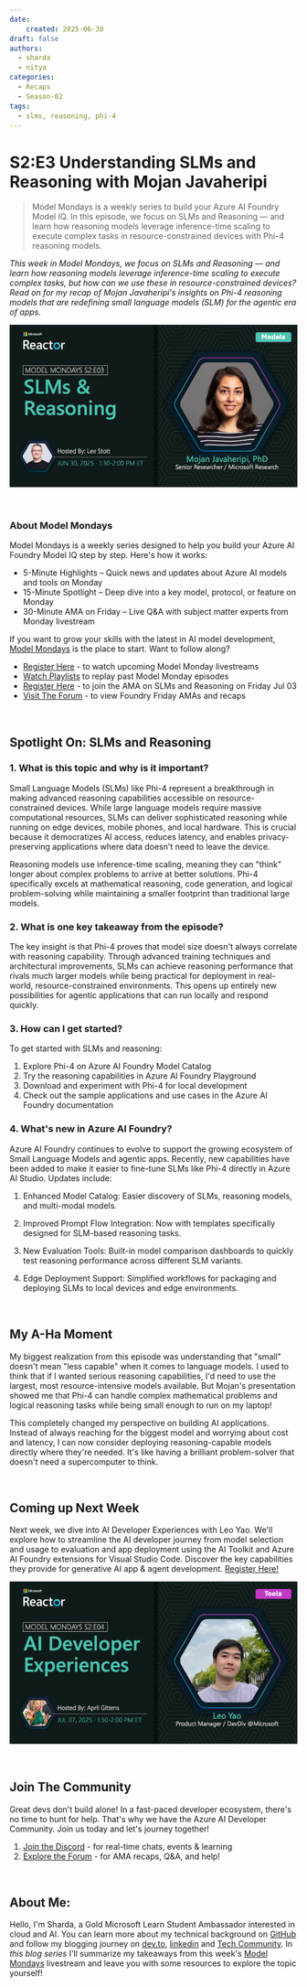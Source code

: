 ```yaml
---
date:
    created: 2025-06-30
draft: false
authors: 
  - sharda
  - nitya
categories:
  - Recaps
  - Season-02
tags:
  - slms, reasoning, phi-4
---
```


# S2:E3 Understanding SLMs and Reasoning with Mojan Javaheripi

> Model Mondays is a weekly series to build your Azure AI Foundry Model IQ. In this episode, we focus on SLMs and Reasoning — and learn how reasoning models leverage inference-time scaling to execute complex tasks in resource-constrained devices with Phi-4 reasoning models.

_This week in Model Mondays, we focus on SLMs and Reasoning — and learn how reasoning models leverage inference-time scaling to execute complex tasks, but how can we use these in resource-constrained devices? Read on for my recap of Mojan Javaheripi's insights on Phi-4 reasoning models that are redefining small language models (SLM) for the agentic era of apps._

![Card](./../../season-02/img/S2-E3.png)

<br/>

### About Model Mondays

Model Mondays is a weekly series designed to help you build your Azure AI Foundry Model IQ step by step. Here's how it works:

- 5-Minute Highlights – Quick news and updates about Azure AI models and tools on Monday
- 15-Minute Spotlight – Deep dive into a key model, protocol, or feature on Monday
- 30-Minute AMA on Friday – Live Q&A with subject matter experts from Monday livestream

If you want to grow your skills with the latest in AI model development, [Model Mondays](https://aka.ms/model-mondays) is the place to start. Want to follow along?

- [Register Here](https://developer.microsoft.com/en-us/reactor/series/S-1485/?wt.mc_id=studentamb_263805) - to watch upcoming Model Monday livestreams 
- [Watch Playlists](https://aka.ms/model-mondays/playlist) to replay past Model Monday episodes 
- [Register Here](https://discord.gg/azureaifoundry?event=1382861149288005693?wt.mc_id=studentamb_263805) - to join the AMA on SLMs and Reasoning on Friday Jul 03
- [Visit The Forum](https://github.com/orgs/azure-ai-foundry/discussions/76?wt.mc_id=studentamb_263805) - to view Foundry Friday AMAs and recaps

<br/>

## Spotlight On: SLMs and Reasoning

### 1. What is this topic and why is it important?

Small Language Models (SLMs) like Phi-4 represent a breakthrough in making advanced reasoning capabilities accessible on resource-constrained devices. While large language models require massive computational resources, SLMs can deliver sophisticated reasoning while running on edge devices, mobile phones, and local hardware. This is crucial because it democratizes AI access, reduces latency, and enables privacy-preserving applications where data doesn't need to leave the device.

Reasoning models use inference-time scaling, meaning they can "think" longer about complex problems to arrive at better solutions. Phi-4 specifically excels at mathematical reasoning, code generation, and logical problem-solving while maintaining a smaller footprint than traditional large models.

### 2. What is one key takeaway from the episode?

The key insight is that Phi-4 proves that model size doesn't always correlate with reasoning capability. Through advanced training techniques and architectural improvements, SLMs can achieve reasoning performance that rivals much larger models while being practical for deployment in real-world, resource-constrained environments. This opens up entirely new possibilities for agentic applications that can run locally and respond quickly.

### 3. How can I get started?

To get started with SLMs and reasoning:
1. Explore Phi-4 on Azure AI Foundry Model Catalog
2. Try the reasoning capabilities in Azure AI Foundry Playground
3. Download and experiment with Phi-4 for local development
4. Check out the sample applications and use cases in the Azure AI Foundry documentation

### 4. What's new in Azure AI Foundry?

Azure AI Foundry continues to evolve to support the growing ecosystem of Small Language Models and agentic apps. Recently, new capabilities have been added to make it easier to fine-tune SLMs like Phi-4 directly in Azure AI Studio. Updates include:

1. Enhanced Model Catalog: Easier discovery of SLMs, reasoning models, and multi-modal models.

2. Improved Prompt Flow Integration: Now with templates specifically designed for SLM-based reasoning tasks.

3. New Evaluation Tools: Built-in model comparison dashboards to quickly test reasoning performance across different SLM variants.

4. Edge Deployment Support: Simplified workflows for packaging and deploying SLMs to local devices and edge environments.
<br/>

## My A-Ha Moment

My biggest realization from this episode was understanding that "small" doesn't mean "less capable" when it comes to language models. I used to think that if I wanted serious reasoning capabilities, I'd need to use the largest, most resource-intensive models available. But Mojan's presentation showed me that Phi-4 can handle complex mathematical problems and logical reasoning tasks while being small enough to run on my laptop!

This completely changed my perspective on building AI applications. Instead of always reaching for the biggest model and worrying about cost and latency, I can now consider deploying reasoning-capable models directly where they're needed. It's like having a brilliant problem-solver that doesn't need a supercomputer to think.

<br/>

## Coming up Next Week

Next week, we dive into AI Developer Experiences with Leo Yao. We'll explore how to streamline the AI developer journey from model selection and usage to evaluation and app deployment using the AI Toolkit and Azure AI Foundry extensions for Visual Studio Code. Discover the key capabilities they provide for generative AI app & agent development. [Register Here!](https://developer.microsoft.com/en-us/reactor/events/26108/)

![AI Developer Experiences](./../../season-02/img/S2-E4.png)

<br/>

## Join The Community
Great devs don't build alone! In a fast-paced developer ecosystem, there's no time to hunt for help. That's why we have the Azure AI Developer Community. Join us today and let's journey together!

1. [Join the Discord](https://discord.com/invite/QR3kaErCRx?wt.mc_id=studentamb_263805) - for real-time chats, events & learning
2. [Explore the Forum](https://github.com/orgs/azure-ai-foundry/discussions/76?wt.mc_id=studentamb_263805) - for AMA recaps, Q&A, and help!

<br/>
 
## About Me:
Hello, I'm Sharda, a Gold Microsoft Learn Student Ambassador interested in cloud and AI. You can learn more about my technical background on [GitHub](https://github.com/shardakaurr) and follow my blogging journey on [dev.to](https://dev.to/sharda_kaur), [linkedin](https://www.linkedin.com/in/sharda-kaur-a77473207/) and [Tech Community](https://techcommunity.microsoft.com/users/sharda_kaur/2204790). In _this blog series_ I'll summarize my takeaways from this week's [Model Mondays](https://aka.ms/model-mondays/playlist) livestream and leave you with some resources to explore the topic yourself!

